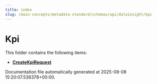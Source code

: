 ```yaml
---
title: index
slug: /main-concepts/metadata-standard/schemas/api/datainsight/kpi
---
```


# Kpi

This folder contains the following items:

- [**CreateKpiRequest**](/main-concepts/metadata-standard/schemas/api/datainsight/kpi/createkpirequest)


Documentation file automatically generated at 2025-08-08 15:20:07.536378+00:00.
